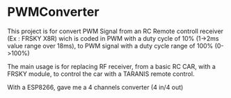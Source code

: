 # PWMConverter

This project is for convert PWM Signal from an RC Remote controll receiver (Ex : FRSKY X8R)
wich is coded in PWM with a duty cycle of 10% (1->2ms value range over  18ms), to PWM signal
with a duty cycle range of 100% (0->100%)

The main usage is for replacing RF receiver, from a basic RC CAR, with a FRSKY module, 
to control the car with a TARANIS remote control.

With a ESP8266, gave me a 4 channels converter (4 in/4 out)
